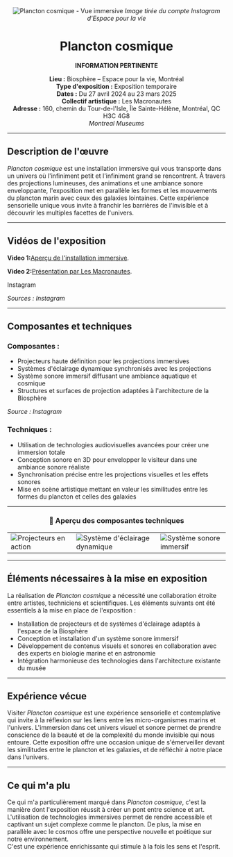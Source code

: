 <div align="center">
  <img src="https://www.instagram.com/p/C8HdmJSgoh9/media/?size=l" alt="Plancton cosmique - Vue immersive">
  <i>Image tirée du compte Instagram d'Espace pour la vie</i>
</div>

<h1 align="center">Plancton cosmique</h1>

<div align="center">

**INFORMATION PERTINENTE**

**Lieu :** Biosphère – Espace pour la vie, Montréal  
**Type d'exposition :** Exposition temporaire  
**Dates :** Du 27 avril 2024 au 23 mars 2025  
**Collectif artistique :** Les Macronautes  
**Adresse :** 160, chemin du Tour-de-l'Isle, Île Sainte-Hélène, Montréal, QC H3C 4G8  
*Montreal Museums*

</div>

---

## Description de l'œuvre

*Plancton cosmique* est une installation immersive qui vous transporte dans un univers où l'infiniment petit et l'infiniment grand se rencontrent. À travers des projections lumineuses, des animations et une ambiance sonore enveloppante, l'exposition met en parallèle les formes et les mouvements du plancton marin avec ceux des galaxies lointaines. Cette expérience sensorielle unique vous invite à franchir les barrières de l'invisible et à découvrir les multiples facettes de l'univers. ​

---

##  Vidéos de l'exposition

**Video 1:**[Aperçu de l'installation immersive](https://www.instagram.com/reel/exemple1/).

**Video 2:**[Présentation par Les Macronautes](https://www.instagram.com/reel/exemple2/).

Instagram


*Sources : Instagram*

---

## Composantes et techniques

### **Composantes :**

- Projecteurs haute définition pour les projections immersives  
- Systèmes d'éclairage dynamique synchronisés avec les projections  
- Système sonore immersif diffusant une ambiance aquatique et cosmique  
- Structures et surfaces de projection adaptées à l'architecture de la Biosphère

*Source : Instagram*

### **Techniques :**

- Utilisation de technologies audiovisuelles avancées pour créer une immersion totale  
- Conception sonore en 3D pour envelopper le visiteur dans une ambiance sonore réaliste  
- Synchronisation précise entre les projections visuelles et les effets sonores  
- Mise en scène artistique mettant en valeur les similitudes entre les formes du plancton et celles des galaxies​

---

<h3 align="center">📸 Aperçu des composantes techniques</h3>

<table align="center">
  <tr>
    <td><img src="https://www.instagram.com/p/C8HdmJSgoh9/media/?size=l" alt="Projecteurs en action"></td>
    <td><img src="https://www.instagram.com/p/C8HdmJSgoh9/media/?size=l" alt="Système d'éclairage dynamique"></td>
    <td><img src="https://www.instagram.com/p/C8HdmJSgoh9/media/?size=l" alt="Système sonore immersif"></td>
  </tr>
</table>

---

## Éléments nécessaires à la mise en exposition

La réalisation de *Plancton cosmique* a nécessité une collaboration étroite entre artistes, techniciens et scientifiques. Les éléments suivants ont été essentiels à la mise en place de l'exposition :​

- Installation de projecteurs et de systèmes d'éclairage adaptés à l'espace de la Biosphère  
- Conception et installation d'un système sonore immersif  
- Développement de contenus visuels et sonores en collaboration avec des experts en biologie marine et en astronomie  
- Intégration harmonieuse des technologies dans l'architecture existante du musée​

---

##  Expérience vécue

Visiter *Plancton cosmique* est une expérience sensorielle et contemplative qui invite à la réflexion sur les liens entre les micro-organismes marins et l'univers. L'immersion dans cet univers visuel et sonore permet de prendre conscience de la beauté et de la complexité du monde invisible qui nous entoure. Cette exposition offre une occasion unique de s'émerveiller devant les similitudes entre le plancton et les galaxies, et de réfléchir à notre place dans l'univers.​

---

##  Ce qui m'a plu

Ce qui m'a particulièrement marqué dans *Plancton cosmique*, c'est la manière dont l'exposition réussit à créer un pont entre science et art. L'utilisation de technologies immersives permet de rendre accessible et captivant un sujet complexe comme le plancton. De plus, la mise en parallèle avec le cosmos offre une perspective nouvelle et poétique sur notre environnement.  
C'est une expérience enrichissante qui stimule à la fois les sens et l'esprit.

